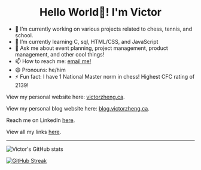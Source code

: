 <h1 align="center"> Hello World👋! I'm Victor  </h1>


- 🔭 I’m currently working on various projects related to chess, tennis, and school. 
- 🌱 I’m currently learning C, sql, HTML/CSS, and JavaScript
- 💬 Ask me about event planning, project management, product management, and other cool things! 
- 📫 How to reach me: [email me!](mailto:.ca) 
- 😄 Pronouns: he/him
- ⚡ Fun fact: I have 1 National Master norm in chess! Highest CFC rating of 2139! 

View my personal website here: [victorzheng.ca](https://victorzheng.ca/). 

View my personal blog website here: [blog.victorzheng.ca](https://blog.victorzheng.ca/). 

Reach me on LinkedIn [here](https://www.linkedin.com/in/victor-zheng1/). 

View all my links [here](https://links.victorzheng.ca/).

---

![Victor's GitHub stats](https://github-readme-stats.vercel.app/api?username=victor-zheng-codes&show_icons=true&theme=dark) 

[![GitHub Streak](https://streak-stats.demolab.com/?user=victor-zheng-codes&theme=dark)](https://git.io/streak-stats)
